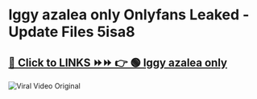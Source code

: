 
 # Iggy azalea only Onlyfans Leaked - Update Files 5isa8

## <h2><a href="https://clipsfans.com/Iggy_azalea_only&ref=git">🔗 Click to LINKS ⏩⏩ 👉 🟢 Iggy azalea only </a></h2>

<a href="https://clipsfans.com/Iggy_azalea_only&ref=git" rel="nofollow" data-target="animated-image.originalLink"><img src="https://i.ibb.co.com/xMMVF88/686577567.gif" alt="Viral Video Original" style="max-width: 100%; display: inline-block;" data-target="animated-image.originalImage"></a>

